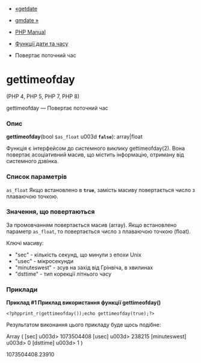 - [«getdate](function.getdate.md)
- [gmdate »](function.gmdate.md)

- [PHP Manual](index.md)
- [Функції дати та часу](ref.datetime.md)
- Повертає поточний час

# gettimeofday

(PHP 4, PHP 5, PHP 7, PHP 8)

gettimeofday — Повертає поточний час

### Опис

**gettimeofday**(bool `$as_float` u003d **`false`**): array\|float

Функція є інтерфейсом до системного виклику gettimeofday(2). Вона
повертає асоціативний масив, що містить інформацію, отриману від
системного дзвінка.

### Список параметрів

`as_float`
Якщо встановлено в **`true`**, замість масиву повертається число з
плаваючою точкою.

### Значення, що повертаються

За промовчанням повертається масив (array). Якщо встановлено параметр
`as_float`, то повертається число з плаваючою точкою (float).

Ключі масиву:

- "sec" - кількість секунд, що минули з епохи Unix
- "usec" - мікросекунди
- "minuteswest" - зсув на захід від Грінвіча, в хвилинах
- "dsttime" - тип корекції літнього часу

### Приклади

**Приклад #1 Приклад використання функції **gettimeofday()****

` <?phpprint_r(gettimeofday());echo gettimeofday(true);?> `

Результатом виконання цього прикладу буде щось подібне:

Array
(
[sec] u003d> 1073504408
[usec] u003d> 238215
[minuteswest] u003d> 0
[dsttime] u003d> 1
)

1073504408.23910
